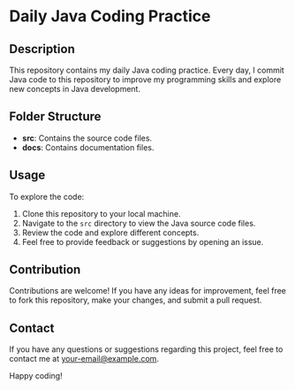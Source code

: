 # Daily Java Coding Practice

## Description

This repository contains my daily Java coding practice. Every day, I commit Java code to this repository to improve my programming skills and explore new concepts in Java development.

## Folder Structure

- **src**: Contains the source code files.
- **docs**: Contains documentation files.

## Usage

To explore the code:

1. Clone this repository to your local machine.
2. Navigate to the `src` directory to view the Java source code files.
3. Review the code and explore different concepts.
4. Feel free to provide feedback or suggestions by opening an issue.

## Contribution

Contributions are welcome! If you have any ideas for improvement, feel free to fork this repository, make your changes, and submit a pull request.

## Contact

If you have any questions or suggestions regarding this project, feel free to contact me at [your-email@example.com](mailto:your-email@example.com).

Happy coding!
